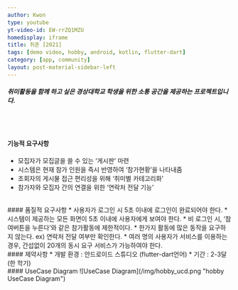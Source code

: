 ```yaml
---
author: Kwon
type: youtube
yt-video-id: EW-rrZQ1MZU
homedisplay: iframe
title: 취존 [2021]
tags: [demo video, hobby, android, kotlin, flutter-dart]
category: [app, community]
layout: post-material-sidebar-left
---
```

##### 취미활동을 함께 하고 싶은 경상대학교 학생을 위한 소통 공간을 제공하는 프로젝트입니다.
<br><br>
#### 기능적 요구사항
* 모집자가 모집글을 쓸 수 있는 ‘게시판’ 마련
* 시스템은 현재 참가 인원을 즉시 반영하여 ‘참가현황’을 나타내줌
* 조회자의 게시물 접근 편리성을 위해 ‘취미별 카테고리화’
* 참가자와 모집자 간의 연결을 위한 ‘연락처 전달 기능’


<br>
#### 품질적 요구사항
* 사용자가 로그인 시 5초 이내에 로그인이 완료되어야 한다.
* 시스템이 제공하는 모든 화면이 5초 이내에 사용자에게 보여야 한다.
* 비 로그인 시, ‘참여버튼을 누른다’와 같은 참가활동에 제한적이다.
* 한가지 활동에 많은 동작을 요구하지 않는다. ex) 연락처 전달 여부만 확인한다.
* 여러 명의 사용자가 서비스를 이용하는 경우, 간섭없이 20개의 동시 요구 서비스가 가능하여야 한다.


<br>
#### 제약사항
* 개발 환경 : 안드로이드 스튜디오 (flutter-dart언어)
* 기간 : 2-3달 (한 학기)


<br>
#### UseCase Diagram
![UseCase Diagram](/img/hobby_ucd.png "hobby UseCase Diagram")